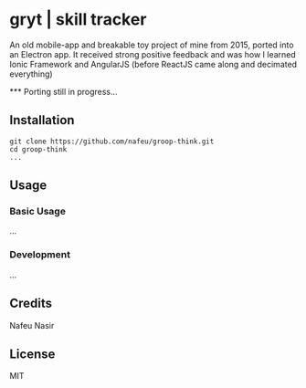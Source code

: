 # gryt | skill tracker

An old mobile-app and breakable toy project of mine from 2015, ported into an Electron app. It received strong positive feedback and was how I learned Ionic Framework and AngularJS (before ReactJS came along and decimated everything)

*** Porting still in progress...

## Installation

```
git clone https://github.com/nafeu/groop-think.git
cd groop-think
...
```

## Usage

### Basic Usage

...

### Development

...

## Credits

Nafeu Nasir

## License

MIT